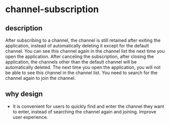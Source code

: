 # channel-subscription

## description

After subscribing to a channel, the channel is still retained after exiting the application, instead of automatically deleting it except for the default channel. You can see this channel again in the channel list the next time you open the application. After canceling the subscription, after closing the application, the channels other than the default channel will be automatically deleted. The next time you open the application, you will not be able to see this channel in the channel list. You need to search for the channel again to join the channel.

## why design

- It is convenient for users to quickly find and enter the channel they want to enter, instead of searching the channel again and joining. Improve user experience.